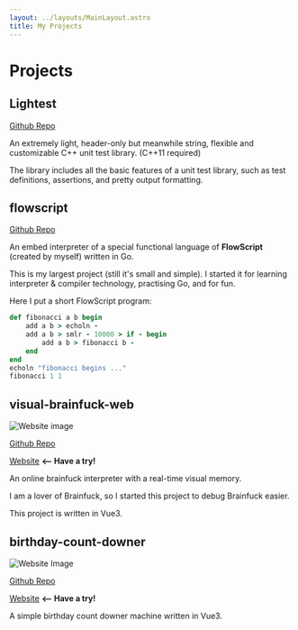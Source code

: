 ```yaml
---
layout: ../layouts/MainLayout.astro
title: My Projects
---
```


# Projects

## Lightest

[Github Repo](https://github.com/zhangzheheng12345/Lightest)

An extremely light, header-only but meanwhile string, flexible and customizable C++ unit test library. (C++11 required)

The library includes all the basic features of a unit test library, such as test definitions, assertions, and pretty output formatting.

## flowscript

[Github Repo](https://github.com/zhangzheheng12345/flowscript)

An embed interpreter of a special functional language of **FlowScript** (created by myself) written in Go.

This is my largest project (still it's small and simple).
I started it for learning interpreter & compiler technology, practising Go, and for fun.

Here I put a short FlowScript program:

<!-- highlight FlowScript as Ruby -->
```ruby
def fibonacci a b begin
    add a b > echoln -
    add a b > smlr - 10000 > if - begin
        add a b > fibonacci b -
    end
end
echoln "fibonacci begins ..."
fibonacci 1 1
```

## visual-brainfuck-web

![Website image](https://s1.ax1x.com/2022/12/19/zqRsw8.jpg)

[Github Repo](https://github.com/zhangzheheng12345/visual-brainfuck-web)

[Website](https://visual-brainfuck-web.netlify.app) **<-- Have a try!**

An online brainfuck interpreter with a real-time visual memory.

I am a lover of Brainfuck, so I started this project to debug Brainfuck easier.

This project is written in Vue3.

## birthday-count-downer

![Website Image](https://s1.ax1x.com/2022/09/12/vXu5QO.png)

[Github Repo](https://github.com/zhangzheheng12345/birthday-count-downer)

[Website](https://birthday-count-downer.netlify.app) **<-- Have a try!**

A simple birthday count downer machine written in Vue3.
